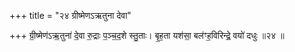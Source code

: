 +++
title = "२४ ग्रीष्मेणऽऋतुना देवा"

+++
ग्री॒ष्मेण॑ऽऋ॒तुना॑ दे॒वा रु॒द्राः प॒ञ्च॒द॒शे स्तु॒ताः। बृ॒ह॒ता यश॑सा॒ बल॑ꣳह॒विरिन्द्रे॒ वयो॑ दधुः ॥२४ ॥